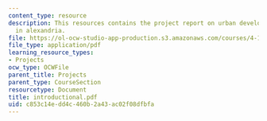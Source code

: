 ```yaml
---
content_type: resource
description: This resources contains the project report on urban development and analysis
  in alexandria.
file: https://ol-ocw-studio-app-production.s3.amazonaws.com/courses/4-175-case-studies-in-city-form-fall-2005/c853c14edd4c460b2a43ac02f08dfbfa_introductional.pdf
file_type: application/pdf
learning_resource_types:
- Projects
ocw_type: OCWFile
parent_title: Projects
parent_type: CourseSection
resourcetype: Document
title: introductional.pdf
uid: c853c14e-dd4c-460b-2a43-ac02f08dfbfa
---
```

